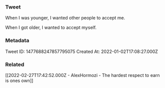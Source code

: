 ### Tweet
When I was younger, I wanted other people to accept me.

When I got older, I wanted to accept myself.

### Metadata
Tweet ID: 1477688247857795075
Created At: 2022-01-02T17:08:27.000Z

### Related
[[2022-02-27T17:42:52.000Z - AlexHormozi - The hardest respect to earn is ones own]]

